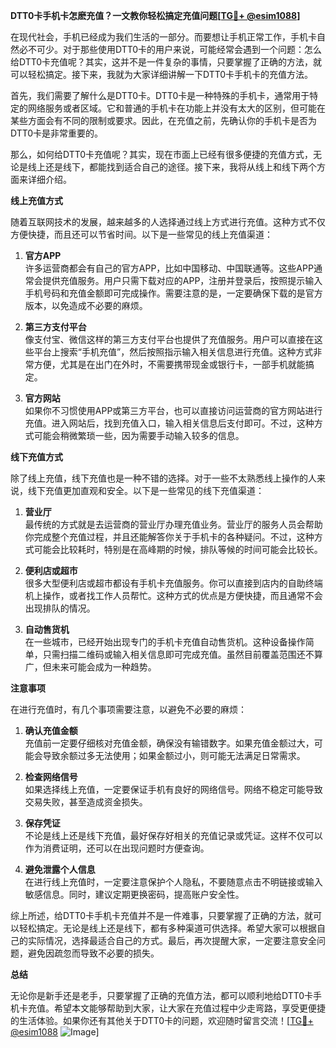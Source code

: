 **DTT0卡手机卡怎麽充值？一文教你轻松搞定充值问题[[TG💪+ @esim1088](https://t.me/s/esim1088)]**

在现代社会，手机已经成为我们生活的一部分。而要想让手机正常工作，手机卡自然必不可少。对于那些使用DTT0卡的用户来说，可能经常会遇到一个问题：怎么给DTT0卡充值呢？其实，这并不是一件复杂的事情，只要掌握了正确的方法，就可以轻松搞定。接下来，我就为大家详细讲解一下DTT0卡手机卡的充值方法。

首先，我们需要了解什么是DTT0卡。DTT0卡是一种特殊的手机卡，通常用于特定的网络服务或者区域。它和普通的手机卡在功能上并没有太大的区别，但可能在某些方面会有不同的限制或要求。因此，在充值之前，先确认你的手机卡是否为DTT0卡是非常重要的。

那么，如何给DTT0卡充值呢？其实，现在市面上已经有很多便捷的充值方式，无论是线上还是线下，都能找到适合自己的途径。接下来，我将从线上和线下两个方面来详细介绍。

**线上充值方式**

随着互联网技术的发展，越来越多的人选择通过线上方式进行充值。这种方式不仅方便快捷，而且还可以节省时间。以下是一些常见的线上充值渠道：

1. **官方APP**  
   许多运营商都会有自己的官方APP，比如中国移动、中国联通等。这些APP通常会提供充值服务。用户只需下载对应的APP，注册并登录后，按照提示输入手机号码和充值金额即可完成操作。需要注意的是，一定要确保下载的是官方版本，以免造成不必要的麻烦。

2. **第三方支付平台**  
   像支付宝、微信这样的第三方支付平台也提供了充值服务。用户可以直接在这些平台上搜索“手机充值”，然后按照指示输入相关信息进行充值。这种方式非常方便，尤其是在出门在外时，不需要携带现金或银行卡，一部手机就能搞定。

3. **官方网站**  
   如果你不习惯使用APP或第三方平台，也可以直接访问运营商的官方网站进行充值。进入网站后，找到充值入口，输入相关信息后支付即可。不过，这种方式可能会稍微繁琐一些，因为需要手动输入较多的信息。

**线下充值方式**

除了线上充值，线下充值也是一种不错的选择。对于一些不太熟悉线上操作的人来说，线下充值更加直观和安全。以下是一些常见的线下充值渠道：

1. **营业厅**  
   最传统的方式就是去运营商的营业厅办理充值业务。营业厅的服务人员会帮助你完成整个充值过程，并且还能解答你关于手机卡的各种疑问。不过，这种方式可能会比较耗时，特别是在高峰期的时候，排队等候的时间可能会比较长。

2. **便利店或超市**  
   很多大型便利店或超市都设有手机卡充值服务。你可以直接到店内的自助终端机上操作，或者找工作人员帮忙。这种方式的优点是方便快捷，而且通常不会出现排队的情况。

3. **自动售货机**  
   在一些城市，已经开始出现专门的手机卡充值自动售货机。这种设备操作简单，只需扫描二维码或输入相关信息即可完成充值。虽然目前覆盖范围还不算广，但未来可能会成为一种趋势。

**注意事项**

在进行充值时，有几个事项需要注意，以避免不必要的麻烦：

1. **确认充值金额**  
   充值前一定要仔细核对充值金额，确保没有输错数字。如果充值金额过大，可能会导致余额过多无法使用；如果金额过小，则可能无法满足日常需求。

2. **检查网络信号**  
   如果选择线上充值，一定要保证手机有良好的网络信号。网络不稳定可能导致交易失败，甚至造成资金损失。

3. **保存凭证**  
   不论是线上还是线下充值，最好保存好相关的充值记录或凭证。这样不仅可以作为消费证明，还可以在出现问题时方便查询。

4. **避免泄露个人信息**  
   在进行线上充值时，一定要注意保护个人隐私，不要随意点击不明链接或输入敏感信息。同时，建议定期更换密码，提高账户安全性。

综上所述，给DTT0卡手机卡充值并不是一件难事，只要掌握了正确的方法，就可以轻松搞定。无论是线上还是线下，都有多种渠道可供选择。希望大家可以根据自己的实际情况，选择最适合自己的方式。最后，再次提醒大家，一定要注意安全问题，避免因疏忽而导致不必要的损失。

**总结**

无论你是新手还是老手，只要掌握了正确的充值方法，都可以顺利地给DTT0卡手机卡充值。希望本文能够帮助到大家，让大家在充值过程中少走弯路，享受更便捷的生活体验。如果你还有其他关于DTT0卡的问题，欢迎随时留言交流！[[TG💪+ @esim1088](https://t.me/s/esim1088) ![Image](https://i.postimg.cc/4NQfJmqS/Snipaste-2025-05-13-00-14-12.png)]